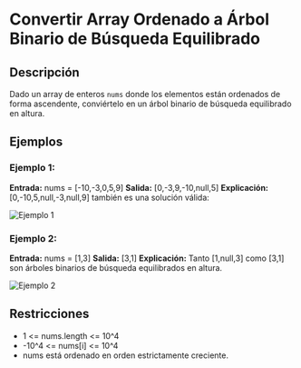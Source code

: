 # Convertir Array Ordenado a Árbol Binario de Búsqueda Equilibrado

## Descripción

Dado un array de enteros `nums` donde los elementos están ordenados de forma ascendente, conviértelo en un árbol binario de búsqueda equilibrado en altura.

## Ejemplos

### Ejemplo 1:

**Entrada:** nums = [-10,-3,0,5,9]
**Salida:** [0,-3,9,-10,null,5]
**Explicación:** [0,-10,5,null,-3,null,9] también es una solución válida:

![Ejemplo 1](https://assets.leetcode.com/uploads/2021/02/18/btree1.jpg)

### Ejemplo 2:

**Entrada:** nums = [1,3]
**Salida:** [3,1]
**Explicación:** Tanto [1,null,3] como [3,1] son árboles binarios de búsqueda equilibrados en altura.

![Ejemplo 2](https://assets.leetcode.com/uploads/2021/02/18/btree2.jpg)

## Restricciones

- 1 <= nums.length <= 10^4
- -10^4 <= nums[i] <= 10^4
- nums está ordenado en orden estrictamente creciente.
